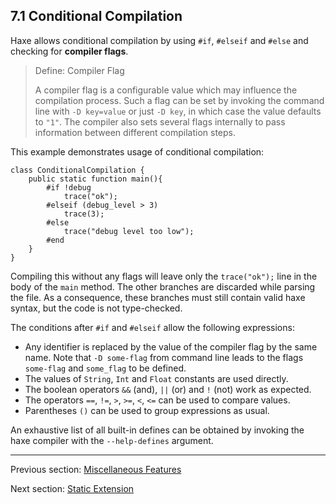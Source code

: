 ## 7.1 Conditional Compilation

Haxe allows conditional compilation by using `#if`, `#elseif` and `#else` and checking for **compiler flags**.

> Define: Compiler Flag
>
> A compiler flag is a configurable value which may influence the compilation process. Such a flag can be set by invoking the command line with `-D key=value` or just `-D key`, in which case the value defaults to `"1"`. The compiler also sets several flags internally to pass information between different compilation steps.


This example demonstrates usage of conditional compilation:

```
class ConditionalCompilation {
	public static function main(){
		#if !debug
			trace("ok");
		#elseif (debug_level > 3)
			trace(3);
		#else
			trace("debug level too low");
		#end
	}
}
```
Compiling this without any flags will leave only the `trace("ok");` line in the body of the `main` method. The other branches are discarded while parsing the file. As a consequence, these branches must still contain valid haxe syntax, but the code is not type-checked.

The conditions after `#if` and `#elseif` allow the following expressions:



* Any identifier is replaced by the value of the compiler flag by the same name. Note that `-D some-flag` from command line leads to the flags `some-flag` and `some_flag` to be defined.
* The values of `String`, `Int` and `Float` constants are used directly.
* The boolean operators `&&` (and), `||` (or) and `!` (not) work as expected.
* The operators `==`, `!=`, `>`, `>=`, `<`, `<=` can be used to compare values.
* Parentheses `()` can be used to group expressions as usual.


An exhaustive list of all built-in defines can be obtained by invoking the haxe compiler with the `--help-defines` argument.

---

Previous section: [Miscellaneous Features](https://github.com/Simn/HaxeManual/tree/master/md/manual/7-Miscellaneous_Features.md)

Next section: [Static Extension](https://github.com/Simn/HaxeManual/tree/master/md/manual/7.2-Static_Extension.md)